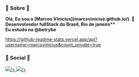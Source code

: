 <h3> 🤔 Sobre 🤔 </h3>
<strong> Olá, Eu sou o [Marcos Vinicius](marcsvinicius.github.io/). 👋 Desenvolvedor fullStack do Brasil, Rio de janeiro** </strong> <br>
<strong> Eu estudo na @betrybe </strong>

<a href="https://github.com/MarcsVinicius"> https://github-readme-stats.vercel.app/api?username=marcsvinicius&count_private=true </a>

<h3> 📱 Social 📱 </h3>
<a href="https://www.linkedin.com/in/marcosvalencar/"> <img src="https://img.shields.io/badge/linkedin-%230077B5.svg?style=for-the-badge&logo=linkedin&logoColor=white" >/> </a>
<a href="https://github.com/MarcsVinicius"> <img src="https://img.shields.io/badge/github-%23121011.svg?style=for-the-badge&logo=github&logoColor=white" >/> </a>

